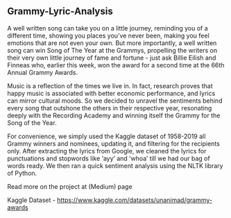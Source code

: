 ## Grammy-Lyric-Analysis

A well written song can take you on a little journey, reminding you of a different time, showing you places you’ve never been, making you feel emotions that are not even your own. But more importantly, a well written song can win Song of The Year at the Grammys, propelling the writers on their very own little journey of fame and fortune - just ask Billie Eilish and Finneas who, earlier this week, won the award for a second time at the 66th Annual Grammy Awards. 

Music is a reflection of the times we live in. In fact, research proves that happy music is associated with better economic performance, and lyrics can mirror cultural moods. So we decided to unravel the sentiments behind every song that outshone the others in their respective year, resonating deeply with the Recording Academy and winning itself the Grammy for the Song of the Year. 

For convenience, we simply used the Kaggle dataset of 1958-2019 all Grammy winners and nominees, updating it, and filtering for the recipients only. After extracting the lyrics from Google, we cleaned the lyrics for punctuations and stopwords like ‘ayy’ and ‘whoa’ till we had our bag of words ready. We then ran a quick sentiment analysis using the NLTK library of Python. 

Read more on the project at (Medium) page

Kaggle Dataset - https://www.kaggle.com/datasets/unanimad/grammy-awards
